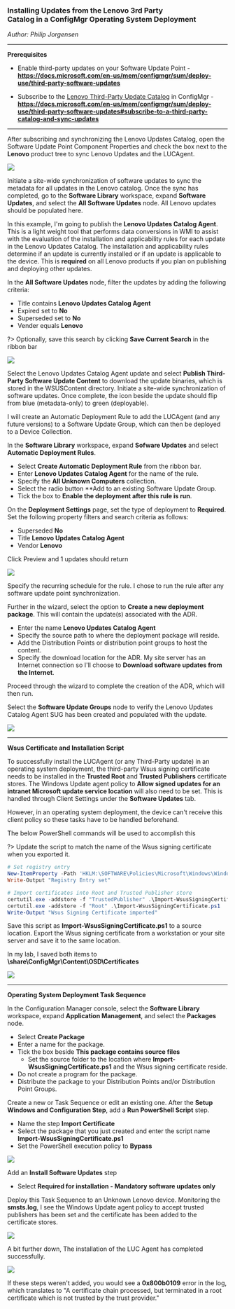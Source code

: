 ### Installing Updates from the Lenovo 3rd Party <br> Catalog in a ConfigMgr Operating System Deployment
*Author: Philip Jorgensen*

---

**Prerequisites**
- Enable third-party updates on your Software Update Point - **https://docs.microsoft.com/en-us/mem/configmgr/sum/deploy-use/third-party-software-updates**

- Subscribe to the [Lenovo Third-Party Update Catalog](https://blog.lenovocdrt.com/#/2020/lucv3) in ConfigMgr - **https://docs.microsoft.com/en-us/mem/configmgr/sum/deploy-use/third-party-software-updates#subscribe-to-a-third-party-catalog-and-sync-updates**

---

After subscribing and synchronizing the Lenovo Updates Catalog, open the Software Update Point Component Properties and check the box next to the **Lenovo** product tree to sync Lenovo Updates and the LUCAgent. 

![](../img/2022/configmgr_osd_updates/image1.jpg)

Initiate a site-wide synchronization of software updates to sync the metadata for all updates in the Lenovo catalog. Once the sync has completed, go to the **Software Library** workspace, expand **Software Updates**, and select the **All Software Updates** node. All Lenovo updates should be populated here.

In this example, I'm going to publish the **Lenovo Updates Catalog Agent**. This is a light weight tool that performs data conversions in WMI to assist with the evaluation of the installation and applicability rules for each update in the Lenovo Updates Catalog. The installation and applicability rules determine if an update is currently installed or if an update is applicable to the device. This is **required** on all Lenovo products if you plan on publishing and deploying other updates.

In the **All Software Updates** node, filter the updates by adding the following criteria:
- Title contains **Lenovo Updates Catalog Agent**
- Expired set to **No**
- Superseded set to **No**
- Vender equals **Lenovo**

?> Optionally, save this search by clicking **Save Current Search** in the ribbon bar

![](../img/2022/configmgr_osd_updates/image2.jpg)

Select the Lenovo Updates Catalog Agent update and select **Publish Third-Party Software Update Content** to download the update binaries, which is stored in the WSUSContent directory. Initiate a site-wide synchronization of software updates. Once complete, the icon beside the update should flip from blue (metadata-only) to green (deployable).

I will create an Automatic Deployment Rule to add the LUCAgent (and any future versions) to a Software Update Group, which can then be deployed to a Device Collection.

In the **Software Library** workspace, expand **Sofware Updates** and select **Automatic Deployment Rules**.
- Select **Create Automatic Deployment Rule** from the ribbon bar.
- Enter **Lenovo Updates Catalog Agent** for the name of the rule.
- Specify the **All Unknown Computers** collection.
- Select the radio button **Add to an existing Software Update Group.
- Tick the box to **Enable the deployment after this rule is run**.

On the **Deployment Settings** page, set the type of deployment to **Required**.
Set the following property filters and search criteria as follows:
- Superseded **No**
- Title **Lenovo Updates Catalog Agent**
- Vendor **Lenovo**

Click Preview and 1 updates should return

![](../img/2022/configmgr_osd_updates/image3.jpg)

Specify the recurring schedule for the rule. I chose to run the rule after any software update point synchronization.

Further in the wizard, select the option to **Create a new deployment package**. This will contain the update(s) associated with the ADR.
- Enter the name **Lenovo Updates Catalog Agent**
- Specify the source path to where the deployment package will reside.
- Add the Distribution Points or distribution point groups to host the content.
- Specify the download location for the ADR. My site server has an Internet connection so I'll choose to **Download software updates from the Internet**.

Proceed through the wizard to complete the creation of the ADR, which will then run.

Select the **Software Update Groups** node to verify the Lenovo Updates Catalog Agent SUG has been created and populated with the update.

![](../img/2022/configmgr_osd_updates/image4.jpg)

---

**Wsus Certificate and Installation Script**

To successfully install the LUCAgent (or any Third-Party update) in an operating system deployment, the third-party Wsus signing certificate needs to be installed in the **Trusted Root** and **Trusted Publishers** certificate stores. The Windows Update agent policy to **Allow signed updates for an intranet Microsoft update service location** will also need to be set. This is handled through Client Settings under the **Software Updates** tab.

However, in an operating system deployment, the device can't receive this client policy so these tasks have to be handled beforehand.

The below PowerShell commands will be used to accomplish this

?> Update the script to match the name of the Wsus signing certificate when you exported it.

```powershell
# Set registry entry
New-ItemProperty -Path 'HKLM:\SOFTWARE\Policies\Microsoft\Windows\WindowsUpdate' -Name AcceptTrustedPublisherCerts -PropertyType DWord -Value 1
Write-Output "Registry Entry set"

# Import certificates into Root and Trusted Publisher store
certutil.exe -addstore -f "TrustedPublisher" .\Import-WsusSigningCertificate.ps1
certutil.exe -addstore -f "Root" .\Import-WsusSigningCertificate.ps1
Write-Output "Wsus Signing Certificate imported"
```

Save this script as **Import-WsusSigningCertificate.ps1** to a source location. Export the Wsus signing certificate from a workstation or your site server and save it to the same location.

In my lab, I saved both items to **\\share\ConfigMgr\Content\OSD\Certificates**

![](../img/2022/configmgr_osd_updates/image5.jpg)

---

**Operating System Deployment Task Sequence**

In the Configuration Manager console, select the **Software Library** workspace, expand **Application Management**, and select the **Packages** node.
- Select **Create Package**
- Enter a name for the package.
- Tick the box beside **This package contains source files**
    - Set the source folder to the location where **Import-WsusSigningCertificate.ps1** and the Wsus signing certificate reside.
- Do not create a program for the package.
- Distribute the package to your Distribution Points and/or Distribution Point Groups.

Create a new or Task Sequence or edit an existing one. After the **Setup Windows and Configuration Step**, add a **Run PowerShell Script** step.
- Name the step **Import Certificate**
- Select the package that you just created and enter the script name **Import-WsusSigningCertificate.ps1**
- Set the PowerShell execution policy to **Bypass**

![](../img/2022/configmgr_osd_updates/image6.jpg)

Add an **Install Software Updates** step
- Select **Required for installation - Mandatory software updates only**

Deploy this Task Sequence to an Unknown Lenovo device. Monitoring the **smsts.log**, I see the Windows Update agent policy to accept trusted publishers has been set and the certificate has been added to the certificate stores.

![](../img/2022/configmgr_osd_updates/image7.jpg)

A bit further down, The installation of the LUC Agent has completed successfully.

![](../img/2022/configmgr_osd_updates/image8.jpg)

If these steps weren't added, you would see a **0x800b0109** error in the log, which translates to "A certificate chain processed, but terminated in a root certificate which is not trusted by the trust provider." 